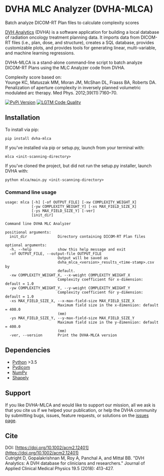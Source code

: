 # DVHA MLC Analyzer (DVHA-MLCA)
Batch analyze DICOM-RT Plan files to calculate complexity scores

[DVH Analytics](https://github.com/cutright/DVH-Analytics) (DVHA) is a software application for building a local 
database of radiation oncology treatment planning data. It imports data from DICOM-RT files (i.e., plan, dose, and 
structure), creates a SQL database, provides customizable plots, and provides tools for generating linear, 
multi-variable, and machine learning regressions.

DVHA-MLCA is a stand-alone command-line script to batch analyze DICOM-RT Plans using the MLC Analyzer code from DVHA.

Complexity score based on:  
Younge KC, Matuszak MM, Moran JM, McShan DL, Fraass BA, Roberts DA. Penalization of aperture
complexity in inversely planned volumetric modulated arc therapy. Med Phys. 2012;39(11):7160–70.

<a href="https://pypi.org/project/dvha-mlca/">
        <img src="https://img.shields.io/pypi/v/dvha-mlca.svg" alt="PyPi Version" /></a>
<a href="https://lgtm.com/projects/g/cutright/DVHA-MLCA/context:python">
        <img src="https://img.shields.io/lgtm/grade/python/g/cutright/DVHA-MLCA.svg?logo=lgtm&label=code%20quality" alt="LGTM Code Quality" /></a>

Installation
---------
To install via pip:
```
pip install dvha-mlca
```
If you've installed via pip or setup.py, launch from your terminal with:
```
mlca <init-scanning-directory>
```
If you've cloned the project, but did not run the setup.py installer, launch DVHA with:
```
python mlca/main.py <init-scanning-directory>
```

### Command line usage
~~~~
usage: mlca [-h] [-of OUTPUT_FILE] [-xw COMPLEXITY_WEIGHT_X]
            [-yw COMPLEXITY_WEIGHT_Y] [-xs MAX_FIELD_SIZE_X]
            [-ys MAX_FIELD_SIZE_Y] [-ver]
            [init_dir]

Command line DVHA MLC Analyzer

positional arguments:
  init_dir              Directory containing DICOM-RT Plan files

optional arguments:
  -h, --help            show this help message and exit
  -of OUTPUT_FILE, --output-file OUTPUT_FILE
                        Output will be saved as
                        dvha_mlca_<version>_results_<time-stamp>.csv by
                        default.
  -xw COMPLEXITY_WEIGHT_X, --x-weight COMPLEXITY_WEIGHT_X
                        Complexity coefficient for x-dimension: default = 1.0
  -yw COMPLEXITY_WEIGHT_Y, --y-weight COMPLEXITY_WEIGHT_Y
                        Complexity coefficient for y-dimension: default = 1.0
  -xs MAX_FIELD_SIZE_X, --x-max-field-size MAX_FIELD_SIZE_X
                        Maximum field size in the x-dimension: default = 400.0
                        (mm)
  -ys MAX_FIELD_SIZE_Y, --y-max-field-size MAX_FIELD_SIZE_Y
                        Maximum field size in the y-dimension: default = 400.0
                        (mm)
  -ver, --version       Print the DVHA-MLCA version

~~~~

Dependencies
---------
* [Python](https://www.python.org) >3.5
* [Pydicom](https://github.com/darcymason/pydicom)
* [NumPy](http://numpy.org)
* [Shapely](https://github.com/Toblerity/Shapely)

Support
---------  
If you like DVHA-MLCA and would like to support our mission, all we ask is that you cite us if we helped your 
publication, or help the DVHA community by submitting bugs, issues, feature requests, or solutions on the 
[issues page](https://github.com/cutright/DVHA-MLCA/issues).

Cite
---------  
DOI: [https://doi.org/10.1002/acm2.12401](https://doi.org/10.1002/acm2.12401)  
Cutright D, Gopalakrishnan M, Roy A, Panchal A, and Mittal BB. "DVH Analytics: A DVH database for clinicians and 
researchers." Journal of Applied Clinical Medical Physics 19.5 (2018): 413-427.